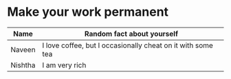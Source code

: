 # Make your work permanent

| Name        | Random fact about yourself     |
|-------------|--------|
| Naveen      | I love coffee, but I occasionally cheat on it with some tea |
| Nishtha | I am very rich |
